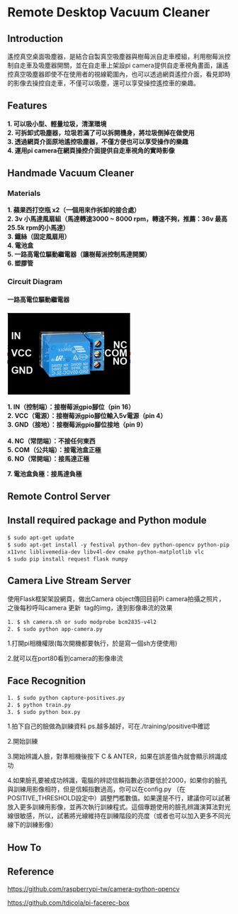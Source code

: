 # Remote Desktop Vacuum Cleaner
## Introduction
遙控真空桌面吸塵器，是結合自製真空吸塵器與樹莓派自走車模組，利用樹莓派控制自走車及吸塵器開關，並在自走車上架設pi camera提供自走車視角畫面，讓遙控真空吸塵器即使不在使用者的視線範圍內，也可以透過網頁遙控介面，看見即時的影像去操控自走車，不僅可以吸塵，還可以享受操控遙控車的樂趣。

## Features
**1. 可以吸小型、輕量垃圾，清潔環境**<br>
**2. 可拆卸式吸塵器，垃圾若滿了可以拆開機身，將垃圾倒掉在做使用**<br>
**3. 透過網頁介面原地遙控吸塵器，不僅方便也可以享受操作的樂趣**<br>
**4. 運用pi camera在網頁操控介面提供自走車視角的實時影像**

## Handmade Vacuum Cleaner
### Materials
**1. 蘋果西打空瓶 x2（一個用來作拆卸的接合處）**<br>
**2. 3v 小馬達風扇組（馬達轉速3000 ~ 8000 rpm，轉速不夠，推薦：36v 最高 25.5k rpm的小馬達）**<br>
**3. 鐵絲（固定風扇用）**<br>
**4. 電池盒**<br>
**5. 一路高電位驅動繼電器（讓樹莓派控制馬達開關）**<br>
**6. 塑膠管**<br>
### Circuit Diagram
#### 一路高電位驅動繼電器
![](./繼電器.png)<br>

**1. IN（控制端）：接樹莓派gpio腳位（pin 16）**<br>
**2. VCC（電源）：接樹莓派gpio腳位輸入5v電源（pin 4）**<br>
**3. GND（接地）：接樹莓派gpio腳位接地（pin 9）**<br><br>
**4. NC（常閉端）：不接任何東西**<br>
**5. COM（公共端）：接電池盒正極**<br>
**6. NO（常開端）：接馬達正極**<br>

**7. 電池盒負極：接馬達負極**<br>

## Remote Control Server
## Install required package and Python module

    $ sudo apt-get update
    $ sudo apt-get install -y festival python-dev python-opencv python-pip x11vnc liblivemedia-dev libv4l-dev cmake python-matplotlib vlc
    $ sudo pip install request flask numpy    
## Camera Live Stream Server

使用Flask框架架設網頁，做出Camera object傳回目前Pi camera拍攝之照片，之後每秒呼叫camera 更新 <img> tag的img，達到影像串流的效果

    1. $ sh camera.sh or sudo modprobe bcm2835-v4l2
    2. $ sudo python app-camera.py     

1.打開pi相機權限(每次開機都要執行，於是寫一個sh方便使用)

2.就可以在port80看到camera的影像串流

## Face Recognition

    1. $ sudo python capture-positives.py    
    2. $ python train.py     
    3. $ sudo python box.py
        
1.拍下自己的臉做為訓練資料 ps.越多越好，可在./training/positive中確認

2.開始訓練

3.開始辨識人臉，對準相機後按下 C & ANTER，如果在誤差值內就會顯示辨識成功

4.如果臉孔要被成功辨識，電腦的辨認信賴指數必須要低於2000，如果你的臉孔與訓練用影像相符，但是信賴指數過高，你可以在config.py （在POSITIVE_THRESHOLD設定中）調整門檻數值。如果還是不行，建議你可以試著放入更多訓練用影像，並再次執行訓練程式。這個專題使用的臉孔辨識演算法對光線很敏感，所以，試著將光線維持在訓練階段的亮度（或者也可以加入更多不同光線下的訓練影像）

## How To

## Reference
https://github.com/raspberrypi-tw/camera-python-opencv

https://github.com/tdicola/pi-facerec-box




